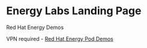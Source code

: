 # Energy Labs Landing Page
Red Hat Energy Demos 

VPN required - [Red Hat Energy Pod Demos](https://landing-archer-uat.apps.ocp4.rhtenergy.net)


